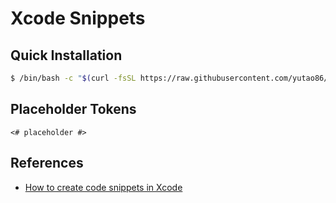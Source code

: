 # Xcode Snippets

## Quick Installation

```sh
$ /bin/bash -c "$(curl -fsSL https://raw.githubusercontent.com/yutao86/XcodeSnippets/master/install.sh)"
```

## Placeholder Tokens

```
<# placeholder #>
```

## References

- [How to create code snippets in Xcode](https://sarunw.com/posts/how-to-create-code-snippets-in-xcode/)


